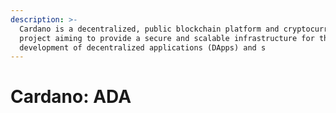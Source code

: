```yaml
---
description: >-
  Cardano is a decentralized, public blockchain platform and cryptocurrency
  project aiming to provide a secure and scalable infrastructure for the
  development of decentralized applications (DApps) and s
---
```


# Cardano: ADA

